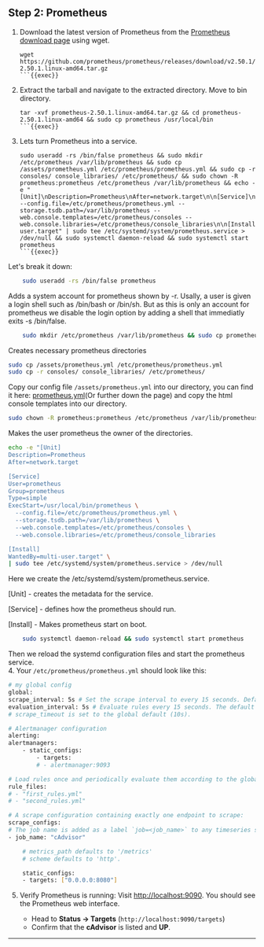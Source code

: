 ## Step 2: Prometheus

1. Download the latest version of Prometheus from the [Prometheus download page](https://prometheus.io/download/) using wget.
    ```
    wget https://github.com/prometheus/prometheus/releases/download/v2.50.1/prometheus-2.50.1.linux-amd64.tar.gz
    ```{{exec}}

2. Extract the tarball and navigate to the extracted directory. Move to bin directory.
    ```
    tar -xvf prometheus-2.50.1.linux-amd64.tar.gz && cd prometheus-2.50.1.linux-amd64 && sudo cp prometheus /usr/local/bin
    ```{{exec}}

3. Lets turn Prometheus into a service.
    ```
    sudo useradd -rs /bin/false prometheus && sudo mkdir /etc/prometheus /var/lib/prometheus && sudo cp /assets/prometheus.yml /etc/prometheus/prometheus.yml && sudo cp -r consoles/ console_libraries/ /etc/prometheus/ && sudo chown -R prometheus:prometheus /etc/prometheus /var/lib/prometheus && echo -e "[Unit]\nDescription=Prometheus\nAfter=network.target\n\n[Service]\nUser=prometheus\nGroup=prometheus\nType=simple\nExecStart=/usr/local/bin/prometheus --config.file=/etc/prometheus/prometheus.yml --storage.tsdb.path=/var/lib/prometheus --web.console.templates=/etc/prometheus/consoles --web.console.libraries=/etc/prometheus/console_libraries\n\n[Install]\nWantedBy=multi-user.target" | sudo tee /etc/systemd/system/prometheus.service > /dev/null && sudo systemctl daemon-reload && sudo systemctl start prometheus
    ```{{exec}}

Let's break it down:
```bash
    sudo useradd -rs /bin/false prometheus
```
Adds a system account for prometheus shown by -r. Usally, a user is given a login shell such as /bin/bash or /bin/sh. But as this is only an account for prometheus we disable the login option by adding a shell that immediatly exits -s /bin/false.
```bash
    sudo mkdir /etc/prometheus /var/lib/prometheus && sudo cp prometheus.yml /etc/prometheus/prometheus.yml
```
Creates necessary prometheus directories
```bash
sudo cp /assets/prometheus.yml /etc/prometheus/prometheus.yml
sudo cp -r consoles/ console_libraries/ /etc/prometheus/
``` 
Copy our config file `/assets/prometheus.yml` into our directory, you can find it here: [prometheus.yml](https://github.com/jsoderholm/killercoda/blob/main/tutorial/assets/prometheus.yml)(Or further down the page) and copy the html console templates into our directory. 
```bash
sudo chown -R prometheus:prometheus /etc/prometheus /var/lib/prometheus 
```
Makes the user prometheus the owner of the directories.
```bash
echo -e "[Unit]
Description=Prometheus
After=network.target

[Service]
User=prometheus
Group=prometheus
Type=simple
ExecStart=/usr/local/bin/prometheus \
  --config.file=/etc/prometheus/prometheus.yml \
  --storage.tsdb.path=/var/lib/prometheus \
  --web.console.templates=/etc/prometheus/consoles \
  --web.console.libraries=/etc/prometheus/console_libraries

[Install]
WantedBy=multi-user.target" \
| sudo tee /etc/systemd/system/prometheus.service > /dev/null
```
Here we create the /etc/systemd/system/prometheus.service.

[Unit] - creates the metadata for the service.

[Service] - defines how the prometheus should run.
 
[Install] - Makes prometheus start on boot. 
```bash
    sudo systemctl daemon-reload && sudo systemctl start prometheus
```
Then we reload the systemd configuration files and start the prometheus service.  
4. Your `/etc/prometheus/prometheus.yml` should look like this:
```bash
# my global config
global:
scrape_interval: 5s # Set the scrape interval to every 15 seconds. Default is every 1 minute.
evaluation_interval: 5s # Evaluate rules every 15 seconds. The default is every 1 minute.
# scrape_timeout is set to the global default (10s).

# Alertmanager configuration
alerting:
alertmanagers:
    - static_configs:
        - targets:
        # - alertmanager:9093

# Load rules once and periodically evaluate them according to the global 'evaluation_interval'.
rule_files:
# - "first_rules.yml"
# - "second_rules.yml"

# A scrape configuration containing exactly one endpoint to scrape:
scrape_configs:
# The job name is added as a label `job=<job_name>` to any timeseries scraped from this config.
- job_name: "cAdvisor"

    # metrics_path defaults to '/metrics'
    # scheme defaults to 'http'.

    static_configs:
    - targets: ["0.0.0.0:8080"]

```
5. Verify Prometheus is running:
   Visit [http://localhost:9090]({{TRAFFIC_HOST1_9090}}).
   You should see the Prometheus web interface.

   - Head to **Status → Targets** (`http://localhost:9090/targets`)
   - Confirm that the **cAdvisor** is listed and **UP**.

---